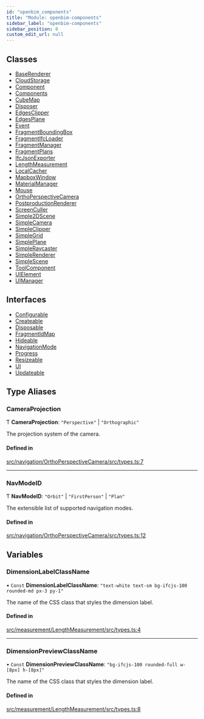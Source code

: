 ```yaml
---
id: "openbim_components"
title: "Module: openbim-components"
sidebar_label: "openbim-components"
sidebar_position: 0
custom_edit_url: null
---
```


## Classes

- [BaseRenderer](../classes/openbim_components.BaseRenderer.md)
- [CloudStorage](../classes/openbim_components.CloudStorage.md)
- [Component](../classes/openbim_components.Component.md)
- [Components](../classes/openbim_components.Components.md)
- [CubeMap](../classes/openbim_components.CubeMap.md)
- [Disposer](../classes/openbim_components.Disposer.md)
- [EdgesClipper](../classes/openbim_components.EdgesClipper.md)
- [EdgesPlane](../classes/openbim_components.EdgesPlane.md)
- [Event](../classes/openbim_components.Event.md)
- [FragmentBoundingBox](../classes/openbim_components.FragmentBoundingBox.md)
- [FragmentIfcLoader](../classes/openbim_components.FragmentIfcLoader.md)
- [FragmentManager](../classes/openbim_components.FragmentManager.md)
- [FragmentPlans](../classes/openbim_components.FragmentPlans.md)
- [IfcJsonExporter](../classes/openbim_components.IfcJsonExporter.md)
- [LengthMeasurement](../classes/openbim_components.LengthMeasurement.md)
- [LocalCacher](../classes/openbim_components.LocalCacher.md)
- [MapboxWindow](../classes/openbim_components.MapboxWindow.md)
- [MaterialManager](../classes/openbim_components.MaterialManager.md)
- [Mouse](../classes/openbim_components.Mouse.md)
- [OrthoPerspectiveCamera](../classes/openbim_components.OrthoPerspectiveCamera.md)
- [PostproductionRenderer](../classes/openbim_components.PostproductionRenderer.md)
- [ScreenCuller](../classes/openbim_components.ScreenCuller.md)
- [Simple2DScene](../classes/openbim_components.Simple2DScene.md)
- [SimpleCamera](../classes/openbim_components.SimpleCamera.md)
- [SimpleClipper](../classes/openbim_components.SimpleClipper.md)
- [SimpleGrid](../classes/openbim_components.SimpleGrid.md)
- [SimplePlane](../classes/openbim_components.SimplePlane.md)
- [SimpleRaycaster](../classes/openbim_components.SimpleRaycaster.md)
- [SimpleRenderer](../classes/openbim_components.SimpleRenderer.md)
- [SimpleScene](../classes/openbim_components.SimpleScene.md)
- [ToolComponent](../classes/openbim_components.ToolComponent.md)
- [UIElement](../classes/openbim_components.UIElement.md)
- [UIManager](../classes/openbim_components.UIManager.md)

## Interfaces

- [Configurable](../interfaces/openbim_components.Configurable.md)
- [Createable](../interfaces/openbim_components.Createable.md)
- [Disposable](../interfaces/openbim_components.Disposable.md)
- [FragmentIdMap](../interfaces/openbim_components.FragmentIdMap.md)
- [Hideable](../interfaces/openbim_components.Hideable.md)
- [NavigationMode](../interfaces/openbim_components.NavigationMode.md)
- [Progress](../interfaces/openbim_components.Progress.md)
- [Resizeable](../interfaces/openbim_components.Resizeable.md)
- [UI](../interfaces/openbim_components.UI.md)
- [Updateable](../interfaces/openbim_components.Updateable.md)

## Type Aliases

### CameraProjection

Ƭ **CameraProjection**: ``"Perspective"`` \| ``"Orthographic"``

The projection system of the camera.

#### Defined in

[src/navigation/OrthoPerspectiveCamera/src/types.ts:7](https://github.com/ifcjs/components/blob/e46138a/src/navigation/OrthoPerspectiveCamera/src/types.ts#L7)

___

### NavModeID

Ƭ **NavModeID**: ``"Orbit"`` \| ``"FirstPerson"`` \| ``"Plan"``

The extensible list of supported navigation modes.

#### Defined in

[src/navigation/OrthoPerspectiveCamera/src/types.ts:12](https://github.com/ifcjs/components/blob/e46138a/src/navigation/OrthoPerspectiveCamera/src/types.ts#L12)

## Variables

### DimensionLabelClassName

• `Const` **DimensionLabelClassName**: ``"text-white text-sm bg-ifcjs-100 rounded-md px-3 py-1"``

The name of the CSS class that styles the dimension label.

#### Defined in

[src/measurement/LengthMeasurement/src/types.ts:4](https://github.com/ifcjs/components/blob/e46138a/src/measurement/LengthMeasurement/src/types.ts#L4)

___

### DimensionPreviewClassName

• `Const` **DimensionPreviewClassName**: ``"bg-ifcjs-100 rounded-full w-[8px] h-[8px]"``

The name of the CSS class that styles the dimension label.

#### Defined in

[src/measurement/LengthMeasurement/src/types.ts:8](https://github.com/ifcjs/components/blob/e46138a/src/measurement/LengthMeasurement/src/types.ts#L8)
